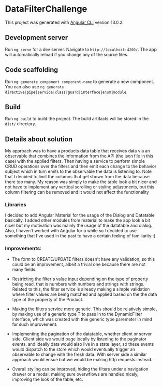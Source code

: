 # DataFilterChallenge

This project was generated with [Angular CLI](https://github.com/angular/angular-cli) version 13.0.2.

## Development server

Run `ng serve` for a dev server. Navigate to `http://localhost:4200/`. The app will automatically reload if you change any of the source files.

## Code scaffolding

Run `ng generate component component-name` to generate a new component. You can also use `ng generate directive|pipe|service|class|guard|interface|enum|module`.

## Build

Run `ng build` to build the project. The build artifacts will be stored in the `dist/` directory.

## Details about solution

My approach was to have a products data table that receives data via an observable that combines the information from the API (the json file in this case) with the applied filters.
Then having a service to perform simple CRUD operations over the filters and then emit each change to the behavior subject which in turn emits to the observable the data is listening to. Note that I decided to limit the columns that get shown from the data because there too many. My reason was simply to make the table look a bit nicer and not have to implement any vertical scrolling or styling adjustments, but this column filtering can be removed and it would not affect the functionality

### Libraries
I decided to add Angular Material for the usage of the Dialog and Datatable basically. I added other modules from material to make the app look a bit nicer but my motivation was mainly the usage of the datatable and dialog. Also, I haven't worked with Angular for a while so I decided to use something that I've used in the past to have a certain feeling of familiarity :)

### Improvements: 
- The form to CREATE/UPDATE filters doesn't have any validation, so this could be an improvement, albeit a trivial one because there are not many fields.

- Restricting the filter's value input depending on the type of property being read, that is numbers with numbers and strings with strings. Related to this, the filter service is already making a simple validation where filter values are being matched and applied based on the the data type of the property of the Product.

- Making the filters service more generic. This should be relatively simple, by making use of a generic type T to pass in to the DynamicFilter interface, which was created with thie generic type paremeter in mind for such improvement.

- Implementing the pagination of the datatable, whether client or server side. Client side we would page locally by listening to the paginator events, and ideally data would also live in a state layer, so these events would dispatch to the store which would eventually trigger an observable to change with the fresh data. With server side a similar approach would ensue but we would be making http requests instead.

- Overall styling can be improved, hiding the filters under a navigation drawer or a modal, making sure overwflows are handled nicely, improving the look of the table, etc.


